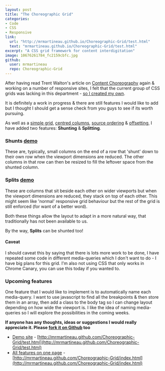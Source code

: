 ```yaml
---
layout: post
title: "The Choreographic Grid"
categories:
- Code
- CSS
- Responsive
link:
  url: "http://mrmartineau.github.io/Choreographic-Grid/test.html"
  text: "mrmartineau.github.io/Choreographic-Grid/test.html"
excerpt: "A CSS grid framework for content interdigitation"
image: 10676261784_fc2159cbfc.jpg
github:
  user: mrmartineau
  repo: Choreographic-Grid
---
```


After having read Trent Walton's article on [Content Choreography](http://trentwalton.com/2011/07/14/content-choreography/) again & working on a number of responsive sites, I felt that the current group of CSS grids was lacking in this department - [so I created my own](https://github.com/mrmartineau/Choreographic-Grid).

It is definitely a work in progress & there are still features I would like to add but I thought I should get a sense check from you guys to see if its worth pursuing.

As well as a [simple grid](http://mrmartineau.github.com/Choreographic-Grid/test.html#standard), [centred columns](http://mrmartineau.github.com/Choreographic-Grid/test.html#centred), [source ordering](http://mrmartineau.github.com/Choreographic-Grid/test.html#source-ordering) & [offsetting](http://mrmartineau.github.com/Choreographic-Grid/test.html#offset), I have added two features: **Shunting** & **Splitting**.

### Shunts [demo](http://mrmartineau.github.com/Choreographic-Grid/test.html#shunt)

These are, typically, small columns on the end of a row that 'shunt' down to their own row when the viewport dimensions are reduced. The other columns in that row can then be resized to fill the leftover space from the shunted column.

### Splits [demo](http://mrmartineau.github.com/Choreographic-Grid/test.html#split)

These are columns that sit beside each other on wider viewports but when the viewport dimensions are reduced, they stack on top of each other. This might seem like 'normal' responsive grid behaviour but the rest of the grid is still enforced (for want of a better word).

Both these things allow the layout to adapt in a more natural way, that traditionally has not been available to us.

By the way, **Splits** can be shunted too!

#### Caveat

I should caveat this by saying that there is lots more work to be done, I have repeated some code in different media-queries which I don't want to do - I have big plans for this grid. I'm also not using CSS that only works in Chrome Canary, you can use this today if you wanted to.

### Upcoming features

One feature that I would like to implement is to automatically name each media-query. I want to use javascript to find all the breakpoints & then store them in an array, then add a class to the body tag so I can change layout depending on how wide the viewport is. I like the idea of naming media-queries so I will explore the possibilities in the coming weeks.

**If anyone has any thoughts, ideas or suggestions I would really appreciate it. Please [fork it on Github](https://github.com/mrmartineau/Choreographic-Grid) too**

* [Demo site](http://mrmartineau.github.com/Choreographic-Grid/test.html) - [http://mrmartineau.github.com/Choreographic-Grid/test.html](http://mrmartineau.github.com/Choreographic-Grid/test.html)
* [All features on one page](http://mrmartineau.github.com/Choreographic-Grid/index.html) - [http://mrmartineau.github.com/Choreographic-Grid/index.html](http://mrmartineau.github.com/Choreographic-Grid/index.html)
